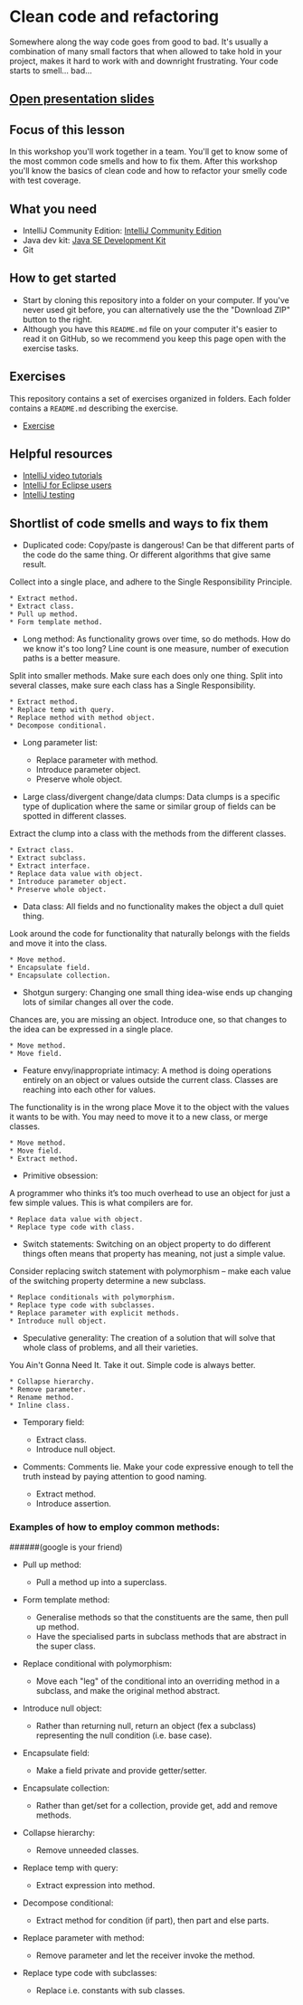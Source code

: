 # Clean code and refactoring

Somewhere along the way code goes from good to bad. It's usually a combination of many small factors that when allowed 
to take hold in your project, makes it hard to work with and downright frustrating. Your code starts to smell... bad...


## [Open presentation slides](https://docs.google.com/presentation/d/19rQAnOHE2CcQ-hGvmDVPpvsr5wjYGjp6WVM8caHFLF0/edit?usp=sharing)

## Focus of this lesson
In this workshop you'll work together in a team. You'll get to know some of the most common code smells and how to fix them. After this workshop you'll know the basics of 
clean code and how to refactor your smelly code with test coverage. 

## What you need
- IntelliJ Community Edition: [IntelliJ Community Edition](https://www.jetbrains.com/idea/download/)
- Java dev kit: [Java SE Development Kit](http://www.oracle.com/technetwork/java/javase/downloads/jdk8-downloads-2133151.html)
- Git 

## How to get started

* Start by cloning this repository into a folder on your computer. If you've never used git before, you can alternatively use the the "Download ZIP" button to the right.
* Although you have this `README.md` file on your computer it's easier to read it on GitHub, so we recommend you keep this page open with the exercise tasks.

## Exercises
This repository contains a set of exercises organized in folders. Each folder contains a `README.md` describing the exercise.

- [Exercise](assignment/)


## Helpful resources
- [IntelliJ video tutorials](https://www.jetbrains.com/idea/documentation/)
- [IntelliJ for Eclipse users](https://www.jetbrains.com/help/idea/2016.3/eclipse.html)
- [IntelliJ testing](https://www.jetbrains.com/help/idea/2016.3/testing.html)


## Shortlist of code smells and ways to fix them

* Duplicated code:
Copy/paste is dangerous! Can be that different parts of the code do the same thing. Or different algorithms that give same result.

Collect into a single place, and adhere to the Single Responsibility Principle.

	* Extract method.
	* Extract class.
	* Pull up method.
	* Form template method.

* Long method:
As functionality grows over time, so do methods. How do we know it's too long?
Line count is one measure, number of execution paths is a better measure.

Split into smaller methods. Make sure each does only one thing. Split into several classes, make sure each class has a Single Responsibility.

	* Extract method.
	* Replace temp with query.
	* Replace method with method object.
	* Decompose conditional.

* Long parameter list:
	* Replace parameter with method.
	* Introduce parameter object.
	* Preserve whole object.

* Large class/divergent change/data clumps:
Data clumps is a specific type of duplication where the same or similar group of fields can be spotted in different classes. 

Extract the clump into a class with the methods from the different classes. 

	* Extract class.
	* Extract subclass.
	* Extract interface.
	* Replace data value with object.
	* Introduce parameter object.
	* Preserve whole object.

* Data class:
All fields and no functionality makes the object a dull quiet thing.

Look around the code for functionality that naturally belongs with the fields and move it into the class. 

	* Move method.
	* Encapsulate field.
	* Encapsulate collection.

* Shotgun surgery:
Changing one small thing idea-wise ends up changing lots of similar changes all over the code.

Chances are, you are missing an object. Introduce one, so that changes to the idea can be expressed in a single place. 

	* Move method.
	* Move field.

* Feature envy/inappropriate intimacy:
A method is doing operations entirely on an object or values outside the current class.
Classes are reaching into each other for values.

The functionality is in the wrong place Move it to the object with the values it wants to be with. You may need to move 
it to a new class, or merge classes.

	* Move method.
	* Move field.
	* Extract method.

* Primitive obsession:

A programmer who thinks it’s too much overhead to use an object for just a few simple values. This is what compilers are for. 

	* Replace data value with object.
	* Replace type code with class.

* Switch statements:
Switching on an object property to do different things often means that property has meaning, not just a simple value. 

Consider replacing switch statement with polymorphism – make each value of the switching property determine a new subclass.

	* Replace conditionals with polymorphism.
	* Replace type code with subclasses.
	* Replace parameter with explicit methods.
	* Introduce null object.

* Speculative generality:
The creation of a solution that will solve that whole class of problems, and all their varieties.

You Ain't Gonna Need It. Take it out. Simple code is always better.

	* Collapse hierarchy.
	* Remove parameter.
	* Rename method.
	* Inline class.

* Temporary field:
	* Extract class.
	* Introduce null object.

* Comments:
Comments lie. Make your code expressive enough to tell the truth instead by paying attention to good naming.

	* Extract method.
	* Introduce assertion.

### Examples of how to employ common methods:
######(google is your friend)

* Pull up method:
	- Pull a method up into a superclass.

* Form template method:
	- Generalise methods so that the constituents are the same, then pull up method.
	- Have the specialised parts in subclass methods that are abstract in the super class.

* Replace conditional with polymorphism:
	- Move each "leg" of the conditional into an overriding method in a subclass, and make the original method abstract.

* Introduce null object:
	- Rather than returning null, return an object (fex a subclass) representing the null condition (i.e. base case).

* Encapsulate field:
	- Make a field private and provide getter/setter.

* Encapsulate collection:
	- Rather than get/set for a collection, provide get, add and remove methods.

* Collapse hierarchy:
	- Remove unneeded classes.

* Replace temp with query:
	- Extract expression into method.

* Decompose conditional:
	- Extract method for condition (if part), then part and else parts.

* Replace parameter with method:
	- Remove parameter and let the receiver invoke the method.

* Replace type code with subclasses:
	- Replace i.e. constants with sub classes.
